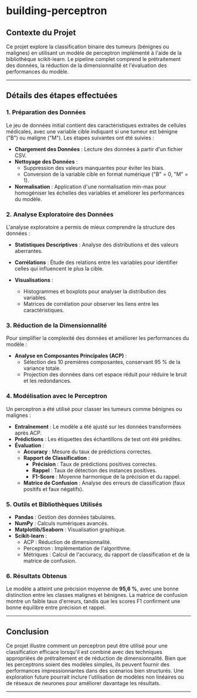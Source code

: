 # building-perceptron

## **Contexte du Projet**
Ce projet explore la classification binaire des tumeurs (bénignes ou malignes) en utilisant un modèle de perceptron implémenté à l'aide de la bibliothèque scikit-learn. Le pipeline complet comprend le prétraitement des données, la réduction de la dimensionnalité et l'évaluation des performances du modèle.

---

## **Détails des étapes effectuées**

### **1. Préparation des Données**
Le jeu de données initial contient des caractéristiques extraites de cellules médicales, avec une variable cible indiquant si une tumeur est bénigne ("B") ou maligne ("M"). Les étapes suivantes ont été suivies :
- **Chargement des Données** : Lecture des données à partir d'un fichier CSV.
- **Nettoyage des Données** :
  - Suppression des valeurs manquantes pour éviter les biais.
  - Conversion de la variable cible en format numérique ("B" = 0, "M" = 1).
- **Normalisation** : Application d'une normalisation min-max pour homogéniser les échelles des variables et améliorer les performances du modèle.

### **2. Analyse Exploratoire des Données**
L'analyse exploratoire a permis de mieux comprendre la structure des données :
- **Statistiques Descriptives** : Analyse des distributions et des valeurs aberrantes.
- **Corrélations** : Étude des relations entre les variables pour identifier celles qui influencent le plus la cible.
- **Visualisations** :

  - Histogrammes et boxplots pour analyser la distribution des variables.
  - Matrices de corrélation pour observer les liens entre les caractéristiques.

### **3. Réduction de la Dimensionnalité**
Pour simplifier la complexité des données et améliorer les performances du modèle :
- **Analyse en Composantes Principales (ACP)** :
  - Sélection des 10 premières composantes, conservant 95 % de la variance totale.
  - Projection des données dans cet espace réduit pour réduire le bruit et les redondances.

### **4. Modélisation avec le Perceptron**
Un perceptron a été utilisé pour classer les tumeurs comme bénignes ou malignes :
- **Entraînement** : Le modèle a été ajusté sur les données transformées après ACP.
- **Prédictions** : Les étiquettes des échantillons de test ont été prédites.
- **Évaluation** :
  - **Accuracy** : Mesure du taux de prédictions correctes.
  - **Rapport de Classification** :
    - **Précision** : Taux de prédictions positives correctes.
    - **Rappel** : Taux de détection des instances positives.
    - **F1-Score** : Moyenne harmonique de la précision et du rappel.
  - **Matrice de Confusion** : Analyse des erreurs de classification (faux positifs et faux négatifs).

### **5. Outils et Bibliothèques Utilisés**
- **Pandas** : Gestion des données tabulaires.
- **NumPy** : Calculs numériques avancés.
- **Matplotlib/Seaborn** : Visualisation graphique.
- **Scikit-learn** :
  - ACP : Réduction de dimensionnalité.
  - Perceptron : Implémentation de l'algorithme.
  - Métriques : Calcul de l'accuracy, du rapport de classification et de la matrice de confusion.

### **6. Résultats Obtenus**
Le modèle a atteint une précision moyenne de **95,6 %**, avec une bonne distinction entre les classes malignes et bénignes. La matrice de confusion montre un faible taux d'erreurs, tandis que les scores F1 confirment une bonne équilibre entre précision et rappel.

---

## **Conclusion**
Ce projet illustre comment un perceptron peut être utilisé pour une classification efficace lorsqu'il est combiné avec des techniques appropriées de prétraitement et de réduction de dimensionnalité. Bien que les perceptrons soient des modèles simples, ils peuvent fournir des performances impressionnantes dans des scénarios bien structurés. Une exploration future pourrait inclure l'utilisation de modèles non linéaires ou de réseaux de neurones pour améliorer davantage les résultats.


---


